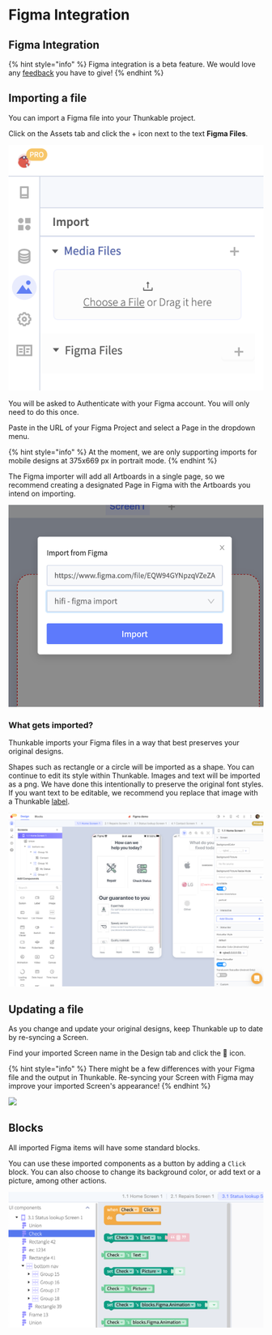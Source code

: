 # Figma Integration

## Figma Integration

{% hint style="info" %}
Figma integration is a beta feature. We would love any [feedback](https://community.thunkable.com/t/report-bugs-and-submit-feature-requests-in-our-public-github-repository/31760?page=2) you have to give!
{% endhint %}

## Importing a file

You can import a Figma file into your Thunkable project.&#x20;

Click on the Assets tab and click the + icon next to the text **Figma Files**.

![](.gitbook/assets/screen-shot-2021-06-23-at-10.38.24-am.png)

You will be asked to Authenticate with your Figma account. You will only need to do this once.

Paste in the URL of your Figma Project and select a Page in the dropdown menu.&#x20;

{% hint style="info" %}
At the moment, we are only supporting imports for mobile designs at 375x669 px in portrait mode.&#x20;
{% endhint %}

The Figma importer will add all Artboards in a single page, so we recommend creating a designated Page in Figma with the Artboards you intend on importing. &#x20;

![Remember to select the Page you want to import](.gitbook/assets/figma-importmodal.png)

### What gets imported?

Thunkable imports your Figma files in a way that best preserves your original designs.&#x20;

Shapes such as rectangle or a circle will be imported as a shape. You can continue to edit its style within Thunkable. Images and text will be imported as a png. We have done this intentionally to preserve the original font styles. If you want text to be editable, we recommend you replace that image with a Thunkable [label](label.md).&#x20;

![](<.gitbook/assets/figma main screen.png>)

## Updating a file

As you change and update your original designs, keep Thunkable up to date by re-syncing a Screen.

Find your imported Screen name in the Design tab and click the 🔄 icon.

{% hint style="info" %}
There might be a few differences with your Figma file and the output in Thunkable. Re-syncing your Screen with Figma may improve your imported Screen's appearance!
{% endhint %}

![](.gitbook/assets/figma\_refresh.png)

## Blocks

All imported Figma items will have some standard blocks.&#x20;

You can use these imported components as a button by adding a `Click` block. You can also choose to change its background color, or add text or a picture, among other actions.

![ ](<.gitbook/assets/figma component blocks.png>)
